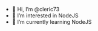 - 👋 Hi, I’m @cleric73
- 👀 I’m interested in NodeJS
- 🌱 I’m currently learning NodeJS

<!---
cleric73/cleric73 is a ✨ special ✨ repository because its `README.md` (this file) appears on your GitHub profile.
You can click the Preview link to take a look at your changes.
--->
